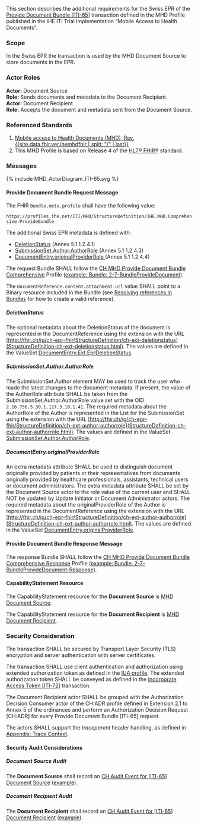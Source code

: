 This section describes the additional requirements for the Swiss EPR of the [Provide Document Bundle
[ITI-65]](https://profiles.ihe.net/ITI/MHD/ITI-65.html) transaction defined in the MHD Profile published in the IHE ITI 
Trial Implementation “Mobile Access to Health Documents”.

### Scope

In the Swiss EPR the transaction is used by the MHD Document Source to store documents in the EPR.

### Actor Roles

**Actor:** Document Source  
**Role:** Sends documents and metadata to the Document Recipient.  
**Actor:** Document Recipient  
**Role:** Accepts the document and metadata sent from the Document Source.  

### Referenced Standards

1. [Mobile access to Health Documents (MHD), Rev. {{site.data.fhir.ver.ihemhdfhir | split: "/" | last}}]({{site.data.fhir.ver.ihemhdfhir}})  
2. This MHD Profile is based on Release 4 of the [HL7® FHIR®](https://hl7.org/fhir/R4/index.html) standard.

### Messages

<div>{% include MHD_ActorDiagram_ITI-65.svg %}</div>

#### Provide Document Bundle Request Message

The FHIR `Bundle.meta.profile` shall have the following value:

`https://profiles.ihe.net/ITI/MHD/StructureDefinition/IHE.MHD.Comprehensive.ProvideBundle`

The additional Swiss EPR metadata is defined with:

* [DeletionStatus](#deletionstatus) (Annex 5.1 1.2.4.1)
* [SubmissionSet.Author.AuthorRole](#submissionsetauthorauthorrole) (Annex 5.1 1.2.4.3)
* [DocumentEntry.originalProviderRole ](#documententryoriginalproviderrole) (Annex 5.1 1.2.4.4)

The request Bundle SHALL follow the [CH MHD Provide Document Bundle Comprehensive](StructureDefinition-ch-mhd-providedocumentbundle-comprehensive.html)
Profile ([example: Bundle: 2-7-BundleProvideDocument](Bundle-2-7-BundleProvideDocument.html)).

The `DocumentReference.content.attachment.url` value SHALL point to a Binary resource included in the Bundle (see
[Resolving references in Bundles](https://hl7.org/fhir/R4/bundle.html#references) for how to create a valid reference).

##### DeletionStatus

The optional metadata about the DeletionStatus of the document is represented in the DocumentReference using the
extension with the URL [http://fhir.ch/ig/ch-epr-fhir/StructureDefinition/ch-ext-deletionstatus](StructureDefinition-ch-ext-deletionstatus.html).
The values are defined in the ValueSet [DocumentEntry.Ext.EprDeletionStatus](http://fhir.ch/ig/ch-term/ValueSet/DocumentEntry.Ext.EprDeletionStatus).

##### SubmissionSet.Author.AuthorRole

The SubmissionSet.Author element MAY be used to track the user who made the latest changes to the document metadata.
If present, the value of the AuthorRole attribute SHALL be taken from the SubmissionSet.Author.AuthorRole value set
with the OID `2.16.756.5.30.1.127.3.10.1.41`. The required metadata about the AuthorRole of the Author is represented
in the List for the SubmissionSet using the extension with the URL [http://fhir.ch/ig/ch-epr-fhir/StructureDefinition/ch-ext-author-authorrole](StructureDefinition-ch-ext-author-authorrole.html).
The values are defined in the ValueSet [SubmissionSet.Author.AuthorRole](http://fhir.ch/ig/ch-term/ValueSet/SubmissionSet.Author.AuthorRole).

##### DocumentEntry.originalProviderRole

An extra metadata attribute SHALL be used to distinguish document originally provided by patients or their
representatives from documents originally provided by healthcare professionals, assistants, technical users or document
administrators. The extra metadata attribute SHALL be set by the Document Source actor to the role value of the current
user and SHALL NOT be updated by Update Initiator or Document Administrator actors. The required metadata about the
originalProviderRole of the Author is represented in the DocumentReference using the extension with the URL
[http://fhir.ch/ig/ch-epr-fhir/StructureDefinition/ch-ext-author-authorrole](StructureDefinition-ch-ext-author-authorrole.html).
The values are defined in the ValueSet [DocumentEntry.originalProviderRole](http://fhir.ch/ig/ch-term/ValueSet/DocumentEntry.originalProviderRole).

#### Provide Document Bundle Response Message

The response Bundle SHALL follow the [CH MHD Provide Document Bundle Comprehensive Response](StructureDefinition-ch-mhd-providedocumentbundle-comprehensive-response.html)
Profile ([example: Bundle: 2-7-BundleProvideDocument-Response](Bundle-2-7-BundleProvideDocument-Response.html)).

#### CapabilityStatement Resource

The CapabilityStatement resource for the **Document Source** is [MHD Document Source](CapabilityStatement-CH.MHD.DocumentSource.html).

The CapabilityStatement resource for the **Document Recipient** is [MHD Document Recipient](CapabilityStatement-CH.MHD.DocumentRecipient.html).

### Security Consideration

The transaction SHALL be secured by Transport Layer Security (TLS) encryption and server authentication with 
server certificates. 

The transaction SHALL use client authentication and authorization using extended authorization token as defined 
in the [IUA profile](https://profiles.ihe.net/ITI/IUA). The extended authorization token SHALL be conveyed as 
defined in the [Incorporate Access Token [ITI-72]](https://profiles.ihe.net/ITI/IUA/index.html#372-incorporate-access-token-iti-72) 
transaction.

The Document Recipient actor SHALL be grouped with the Authorization Decision Consumer actor of the CH:ADR profile
defined in Extension 2.1 to Annex 5 of the ordinances and perform an Authorization Decision Request [CH:ADR] for 
every Provide Document Bundle [ITI-65] request.

The actors SHALL support the _traceparent_ header handling, as defined in [Appendix: Trace Context](tracecontext.html).

#### Security Audit Considerations

##### Document Source Audit

The **Document Source** shall record an
[CH Audit Event for [ITI-65] Document Source](StructureDefinition-ChAuditEventIti65Source.html) 
([example](AuditEvent-ChAuditEventIti65SourceExample.html)).

##### Document Recipient Audit

The **Document Recipient** shall record an
[CH Audit Event for [ITI-65] Document Recipient](StructureDefinition-ChAuditEventIti65Recipient.html)
([example](AuditEvent-ChAuditEventIti65RecipientExample.html)).
